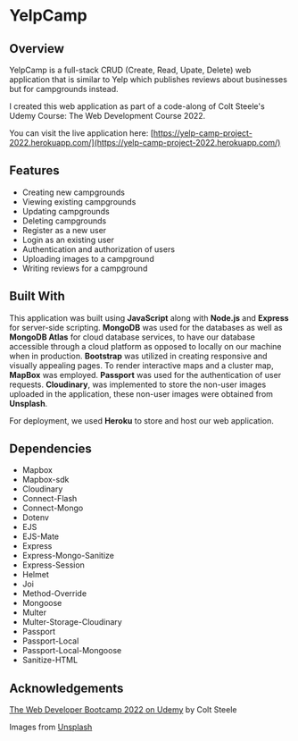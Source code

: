 # YelpCamp

## Overview

YelpCamp is a full-stack CRUD (Create, Read, Upate, Delete) web application that is similar to Yelp which publishes reviews about businesses but for campgrounds instead.

I created this web application as part of a code-along of Colt Steele's Udemy Course: The Web Development Course 2022. 

You can visit the live application here: [https://yelp-camp-project-2022.herokuapp.com/](https://yelp-camp-project-2022.herokuapp.com/)

## Features

- Creating new campgrounds
- Viewing existing campgrounds
- Updating campgrounds
- Deleting campgrounds
- Register as a new user
- Login as an existing user
- Authentication and authorization of users
- Uploading images to a campground
- Writing reviews for a campground

## Built With

This application was built using **JavaScript** along with **Node.js** and **Express** for server-side scripting. **MongoDB** was used for the databases as well as 
**MongoDB Atlas** for cloud database services, to have our database accessible through a cloud platform as opposed to locally on our machine when in production. **Bootstrap** 
was utilized in creating responsive and visually appealing pages. To render interactive maps and a cluster map, **MapBox** was employed. **Passport** was used for the 
authentication of user requests. **Cloudinary**, was implemented to store the non-user images uploaded in the application, these non-user images were obtained from **Unsplash**.

For deployment, we used **Heroku** to store and host our web application.

## Dependencies

- Mapbox
- Mapbox-sdk
- Cloudinary
- Connect-Flash
- Connect-Mongo
- Dotenv
- EJS
- EJS-Mate
- Express
- Express-Mongo-Sanitize
- Express-Session
- Helmet
- Joi
- Method-Override
- Mongoose
- Multer
- Multer-Storage-Cloudinary
- Passport
- Passport-Local
- Passport-Local-Mongoose
- Sanitize-HTML
 
## Acknowledgements

[The Web Developer Bootcamp 2022 on Udemy](https://www.udemy.com/course/the-web-developer-bootcamp/) by Colt Steele

Images from [Unsplash](https://unsplash.com/)
